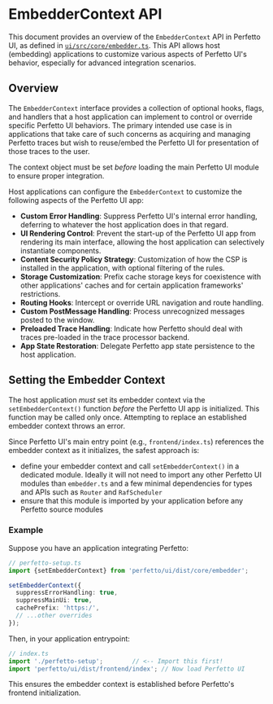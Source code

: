 # EmbedderContext API

This document provides an overview of the `EmbedderContext` API in Perfetto UI, as defined in [`ui/src/core/embedder.ts`](../../ui/src/core/embedder.ts).
This API allows host (embedding) applications to customize various aspects of Perfetto UI's behavior, especially for advanced integration scenarios.

## Overview

The `EmbedderContext` interface provides a collection of optional hooks, flags, and handlers that a host application can implement to control or override specific Perfetto UI behaviors.
The primary intended use case is in applications that take care of such concerns as acquiring and managing Perfetto traces but wish to reuse/embed the Perfetto UI for presentation of those traces to the user.

The context object must be set *before* loading the main Perfetto UI module to ensure proper integration.

Host applications can configure the `EmbedderContext` to customize the following aspects of the Perfetto UI app:

- **Custom Error Handling**: Suppress Perfetto UI's internal error handling, deferring to whatever the host application does in that regard.
- **UI Rendering Control**: Prevent the start-up of the Perfetto UI app from rendering its main interface, allowing the host application can selectively instantiate components.
- **Content Security Policy Strategy**: Customization of how the CSP is installed in the application, with optional filtering of the rules.
- **Storage Customization**: Prefix cache storage keys for coexistence with other applications' caches and for certain application frameworks' restrictions.
- **Routing Hooks**: Intercept or override URL navigation and route handling.
- **Custom PostMessage Handling**: Process unrecognized messages posted to the window.
- **Preloaded Trace Handling**: Indicate how Perfetto should deal with traces pre-loaded in the trace processor backend.
- **App State Restoration**: Delegate Perfetto app state persistence to the host application.

## Setting the Embedder Context

The host application _must_ set its embedder context via the `setEmbedderContext()` function _before_ the Perfetto UI app is initialized.
This function may be called only once.
Attempting to replace an established embedder context throws an error.

Since Perfetto UI's main entry point (e.g., `frontend/index.ts`) references the embedder context as it initializes, the safest approach is:

- define your embedder context and call `setEmbedderContext()` in a dedicated module.
Ideally it will not need to import any other Perfetto UI modules than `embedder.ts` and a few minimal dependencies for types and APIs such as `Router` and `RafScheduler`
- ensure that this module is imported by your application before any Perfetto source modules

### Example

Suppose you have an application integrating Perfetto:

```typescript
// perfetto-setup.ts
import {setEmbedderContext} from 'perfetto/ui/dist/core/embedder';

setEmbedderContext({
  suppressErrorHandling: true,
  suppressMainUi: true,
  cachePrefix: 'https:/',
  // ...other overrides
});
```

Then, in your application entrypoint:

```typescript
// index.ts
import './perfetto-setup';        // <-- Import this first!
import 'perfetto/ui/dist/frontend/index'; // Now load Perfetto UI
```

This ensures the embedder context is established before Perfetto's frontend initialization.
